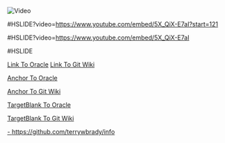 ![Video](https://www.youtube.com/embed/5X_QiX-E7aI?start=121)

#HSLIDE?video=https://www.youtube.com/embed/5X_QiX-E7aI?start=121

#HSLIDE?video=https://www.youtube.com/embed/5X_QiX-E7aI

#HSLIDE

[Link To Oracle](https://oracle.com)
[Link To Git Wiki](https://github.com/gitpitch/gitpitch/wiki)

<a href="https://oracle.com">Anchor To Oracle</a>

<a href="https://github.com/gitpitch/gitpitch/wiki">Anchor To Git Wiki</a>

<a href="https://oracle.com" target="_blank">TargetBlank To Oracle</a>

<a href="https://github.com/gitpitch/gitpitch/wiki" target="_blank">TargetBlank To Git Wiki</a>

<a target="_blank" href="https://github.com/terrywbrady/info">- https://github.com/terrywbrady/info</a>

